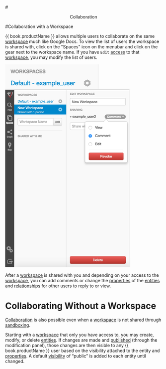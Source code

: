 #<center> Collaboration  </center>

#Collaboration with a Workspace

{{ book.productName }} allows multiple users to collaborate on the same [workspace](workspaces.md) much like Google Docs.
To view the list of users the workspace is shared with, click on the "Spaces" icon on the menubar and click on the gear next
 to the workspace name. If you have `Edit` [access](data-access-control.md) to that [workspace](workspaces.md), you may
 modify the list of users.

<img src = images/workspace-name.png width="300">


<img src = images/workspace-collaboration.png width="400">

After a [workspace](workspaces.md) is shared with you and depending on your access to the [workspace](workspaces.md), you
can add comments or change the [properties](properties.md) of the [entities](vertices.md) and [relationships](edges.md)
for other users to reply to or view.


# Collaborating Without a Workspace
[Collaboration](colaboration.md) is also possible even when a [workspace](workspaces.md) is not shared through
[sandboxing](sandboxing-and-publishing.md).


Starting with a [workspace](workspaces.md) that only you have access to, you may create, modify, or delete [entities](vertices.md).
If changes are made and [published](sandboxing-and-publishing.md) (through the modification panel), those changes are then
visible to any {{ book.productName }}  user based on
the visibility attached to the entity and [properties](properties.md). A default [visibility](data-access-control.md)
of “public” is added to each entity until changed.


<!--
TODO:
- typeahead for users
- user list
- changing workspace privileges
- real-time updates
-->
